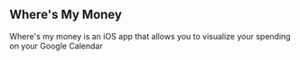 ## Where's My Money

Where's my money is an iOS app that allows you to visualize your spending on your Google Calendar